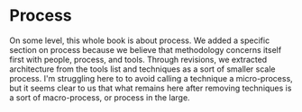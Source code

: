 
# Process

On some level, this whole book is about process. We added a specific section on process because we believe that methodology concerns itself first with people, process, and tools. Through revisions, we extracted architecture from the tools list and techniques as a sort of smaller scale process. I'm struggling here to to avoid calling a technique a micro-process, but it seems clear to us that what remains here after removing techniques is a sort of macro-process, or process in the large.
